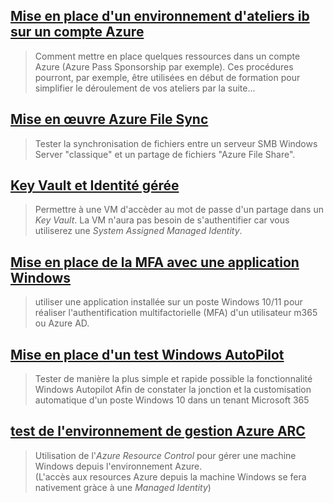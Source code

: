 ## [Mise en place d'un environnement d'ateliers ib sur un compte Azure](/extra/ibAzureLabs.md#mise-en-place-dun-environnement-dateliers-ib-sur-un-compte-azure)  
> Comment mettre en place quelques ressources dans un compte Azure (Azure Pass Sponsorship par exemple). Ces procédures pourront, par exemple, être utilisées en début de formation pour simplifier le déroulement de vos ateliers par la suite...  
 
## [Mise en œuvre Azure File Sync](azureFileSync.md#lab-mise-en-%C5%93uvre-azure-file-sync)  
> Tester la synchronisation de fichiers entre un serveur SMB Windows Server "classique" et un partage de fichiers "Azure File Share".  

## [Key Vault et Identité gérée](keyVault%20and%20ManagedId.md#lab-key-Vault-et-Identité-gérée)  
> Permettre à une VM d'accèder au mot de passe d'un partage dans un *Key Vault*. La VM n'aura pas besoin de s'authentifier car vous utiliserez une *System Assigned Managed Identity*.

## [Mise en place de la MFA avec une application Windows](mfa-alternative-fr.md#lab-mise-en-place-de-la-mfa-avec-une-application-windows)
> utiliser une application installée sur un poste Windows 10/11 pour réaliser l'authentification multifactorielle (MFA) d'un utilisateur m365 ou Azure AD.

## [Mise en place d'un test Windows AutoPilot](windowsAutopilot.md#lab--mise-en-place-dun-test-windows-autopilot)  
> Tester de manière la plus simple et rapide possible la fonctionnalité Windows Autopilot Afin de constater la jonction et la customisation automatique d'un poste Windows 10 dans un tenant Microsoft 365  

## [test de l'environnement de gestion Azure ARC](Aure%20Resource%20Control.md#lab-int%C3%A9gration-de-serveur-avec-azure-arc)
> Utilisation de l'*Azure Resource Control* pour gérer une machine Windows depuis l'environnement Azure.  
(L'accès aux resources Azure depuis la machine Windows se fera nativement gràce à une *Managed Identity*)
